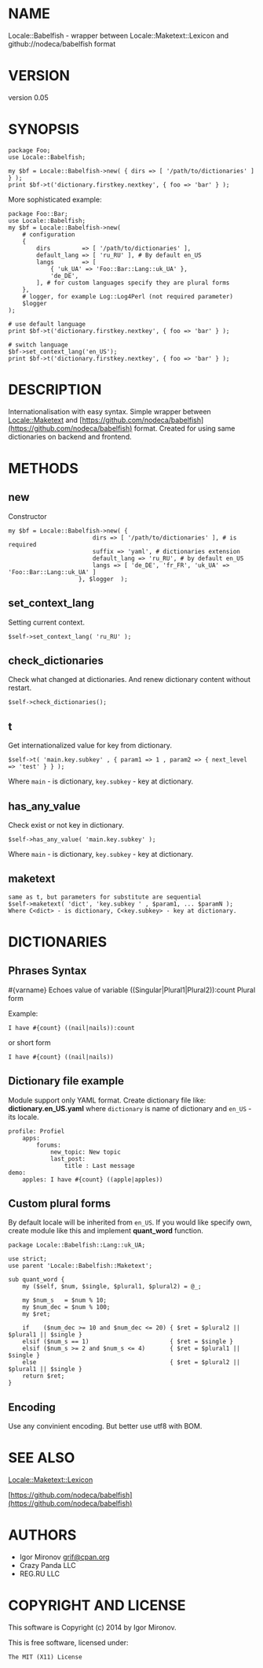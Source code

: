 # NAME

Locale::Babelfish - wrapper between Locale::Maketext::Lexicon and github://nodeca/babelfish format

# VERSION

version 0.05

# SYNOPSIS

    package Foo;
    use Locale::Babelfish;

    my $bf = Locale::Babelfish->new( { dirs => [ '/path/to/dictionaries' ] } );
    print $bf->t('dictionary.firstkey.nextkey', { foo => 'bar' } );

More sophisticated example:

    package Foo::Bar;
    use Locale::Babelfish;
    my $bf = Locale::Babelfish->new(
        # configuration
        {
            dirs         => [ '/path/to/dictionaries' ],
            default_lang => [ 'ru_RU' ], # By default en_US
            langs        => [
                { 'uk_UA' => 'Foo::Bar::Lang::uk_UA' },
                'de_DE',
            ], # for custom languages specify they are plural forms
        },
        # logger, for example Log::Log4Perl (not required parameter)
        $logger
    );

    # use default language
    print $bf->t('dictionary.firstkey.nextkey', { foo => 'bar' } );

    # switch language
    $bf->set_context_lang('en_US');
    print $bf->t('dictionary.firstkey.nextkey', { foo => 'bar' } );

# DESCRIPTION

Internationalisation with easy syntax. Simple wrapper between [Locale::Maketext](https://metacpan.org/pod/Locale::Maketext) and
[https://github.com/nodeca/babelfish](https://github.com/nodeca/babelfish) format. Created for using same dictionaries on backend and
frontend.

# METHODS

## new

Constructor

    my $bf = Locale::Babelfish->new( {
                            dirs => [ '/path/to/dictionaries' ], # is required
                            suffix => 'yaml', # dictionaries extension
                            default_lang => 'ru_RU', # by default en_US
                            langs => [ 'de_DE', 'fr_FR', 'uk_UA' => 'Foo::Bar::Lang::uk_UA' ]
                        }, $logger  );

## set\_context\_lang

Setting current context.

    $self->set_context_lang( 'ru_RU' );

## check\_dictionaries

Check what changed at dictionaries. And renew dictionary content without restart.

    $self->check_dictionaries();

## t

Get internationalized value for key from dictionary.

    $self->t( 'main.key.subkey' , { param1 => 1 , param2 => { next_level  => 'test' } } );

Where `main` - is dictionary, `key.subkey` - key at dictionary.

## has\_any\_value

Check exist or not key in dictionary.

    $self->has_any_value( 'main.key.subkey' );

Where `main` - is dictionary, `key.subkey` - key at dictionary.

## maketext

    same as t, but parameters for substitute are sequential
    $self->maketext( 'dict', 'key.subkey ' , $param1, ... $paramN );
    Where C<dict> - is dictionary, C<key.subkey> - key at dictionary.

# DICTIONARIES

## Phrases Syntax

\#{varname} Echoes value of variable
((Singular|Plural1|Plural2)):count Plural form

Example:

    I have #{count} ((nail|nails)):count

or short form

    I have #{count} ((nail|nails))

## Dictionary file example

Module support only YAML format. Create dictionary file like: **dictionary.en\_US.yaml** where
`dictionary` is name of dictionary and `en_US` - its locale.

    profile: Profiel
        apps:
            forums:
                new_topic: New topic
                last_post:
                    title : Last message
    demo:
        apples: I have #{count} ((apple|apples))

## Custom plural forms

By default locale will be inherited from `en_US`. If you would like specify own, create module like
this and implement **quant\_word** function.

    package Locale::Babelfish::Lang::uk_UA;

    use strict;
    use parent 'Locale::Babelfish::Maketext';

    sub quant_word {
        my ($self, $num, $single, $plural1, $plural2) = @_;

        my $num_s   = $num % 10;
        my $num_dec = $num % 100;
        my $ret;

        if    ($num_dec >= 10 and $num_dec <= 20) { $ret = $plural2 || $plural1 || $single }
        elsif ($num_s == 1)                       { $ret = $single }
        elsif ($num_s >= 2 and $num_s <= 4)       { $ret = $plural1 || $single }
        else                                      { $ret = $plural2 || $plural1 || $single }
        return $ret;
    }

## Encoding

Use any convinient encoding. But better use utf8 with BOM.

# SEE ALSO

[Locale::Maketext::Lexicon](https://metacpan.org/pod/Locale::Maketext::Lexicon)

[https://github.com/nodeca/babelfish](https://github.com/nodeca/babelfish)

# AUTHORS

- Igor Mironov <grif@cpan.org>
- Crazy Panda LLC
- REG.RU LLC

# COPYRIGHT AND LICENSE

This software is Copyright (c) 2014 by Igor Mironov.

This is free software, licensed under:

    The MIT (X11) License
